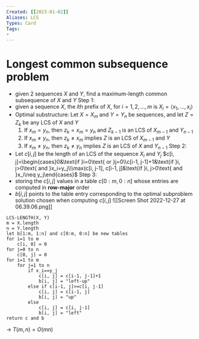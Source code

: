 ```yaml
---
Created: [[2023-01-02]]
Aliases: LCS
Types: Card
Tags: 
- 
---
```

# Longest common subsequence problem
- given 2 sequences $X$ and $Y$, find a maximum-length common subsequence of $X$ and $Y$
Step 1: 
- given a sequence $X$, the $i$th prefix of $X$, for $i=1, 2,\dots, m$ is $X_i=\langle x_1, \dots, x_i\rangle$
- Optimal substructure:
  Let $X=X_m$ and $Y=Y_n$ be sequences, and let $Z=Z_k$ be any LCS of $X$ and $Y$
  1. If $x_m=y_n$, then $z_k=x_m=y_n$ and $Z_{k-1}$ is an LCS of $X_{m-1}$ and $Y_{n-1}$
  2. If $x_m\neq y_n$, then $z_k\neq x_m$ implies $Z$ is an LCS of $X_{m-1}$ and $Y$
  3. If $x_m\neq y_n$, then $z_k\neq y_n$ implies $Z$ is an LCS of $X$ and $Y_{n-1}$
Step 2: 
- Let $c[i, j]$ be the length of an LCS of the sequence $X_i$ and $Y_j$
  $c[i, j]=\begin{cases}0&\text{if }i=0\text{ or }j=0\\c[i-1, j-1]+1&\text{if }i, j>0\text{ and }x_i=y_j\\\max(c[i, j-1], c[i-1, j]&\text{if }i, j>0\text{ and }x_i\neq y_j\end{cases}$
Step 3: 
- storing the $c[i, j]$ values in a table $c[0:m, 0:n]$ whose entries are computed in **row-major** order
- $b[i, j]$ points to the table entry corresponding to the optimal subproblem solution chosen when computing $c[i, j]$
![[Screen Shot 2022-12-27 at 06.39.06.png]]
```Pseudocode
LCS-LENGTH(X, Y)
m = X.length
n = Y.length
let b[1:m, 1:n] and c[0:m, 0:n] be new tables
for i=1 to m
	c[i, 0] = 0
for j=0 to n
	c[0, j] = 0
for i=1 to m
	for j=1 to n
		if x_i==y_j
			c[i, j] = c[i-1, j-1]+1
			b[i, j] = "left-up"
		else if c[i-1, j]>=c[i, j-1]
			c[i, j] = c[i-1, j]
			b[i, j] = "up"
		else
			c[i, j] = c[i, j-1]
			b[i, j] = "left"
return c and b
```
→ $T(m, n) = O(mn)$